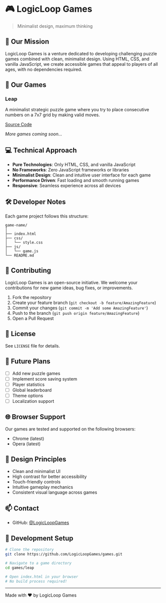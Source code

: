 # 🎮 LogicLoop Games

> Minimalist design, maximum thinking

## 🎯 Our Mission

LogicLoop Games is a venture dedicated to developing challenging puzzle games combined with clean, minimalist design. Using HTML, CSS, and vanilla JavaScript, we create accessible games that appeal to players of all ages, with no dependencies required.

## 🎲 Our Games

### Leap
A minimalist strategic puzzle game where you try to place consecutive numbers on a 7x7 grid by making valid moves.

[Source Code](https://github.com/LogicLoopGames/Leap)

*More games coming soon...*

## 💻 Technical Approach

- **Pure Technologies**: Only HTML, CSS, and vanilla JavaScript
- **No Frameworks**: Zero JavaScript frameworks or libraries
- **Minimalist Design**: Clean and intuitive user interface for each game
- **Performance Driven**: Fast loading and smooth running games
- **Responsive**: Seamless experience across all devices

## 🛠 Developer Notes

Each game project follows this structure:

```
game-name/
│
├── index.html
├── css/
│   └── style.css
├── js/
│   └── game.js
└── README.md
```

## 🤝 Contributing

LogicLoop Games is an open-source initiative. We welcome your contributions for new game ideas, bug fixes, or improvements.

1. Fork the repository
2. Create your feature branch (`git checkout -b feature/AmazingFeature`)
3. Commit your changes (`git commit -m 'Add some AmazingFeature'`)
4. Push to the branch (`git push origin feature/AmazingFeature`)
5. Open a Pull Request

## 📜 License

See `LICENSE` file for details.

## 🎯 Future Plans

- [ ] Add new puzzle games
- [ ] Implement score saving system
- [ ] Player statistics
- [ ] Global leaderboard
- [ ] Theme options
- [ ] Localization support

## 🌐 Browser Support

Our games are tested and supported on the following browsers:
- Chrome (latest)
- Opera (latest)

## 🎨 Design Principles

- Clean and minimalist UI
- High contrast for better accessibility
- Touch-friendly controls
- Intuitive gameplay mechanics
- Consistent visual language across games

## 📫 Contact

- GitHub: [@LogicLoopGames]([link](https://github.com/LogicLoopGames))

## 🔧 Development Setup

```bash
# Clone the repository
git clone https://github.com/LogicLoopGames/games.git

# Navigate to a game directory
cd games/leap

# Open index.html in your browser
# No build process required!
```

---
Made with ❤️ by LogicLoop Games
